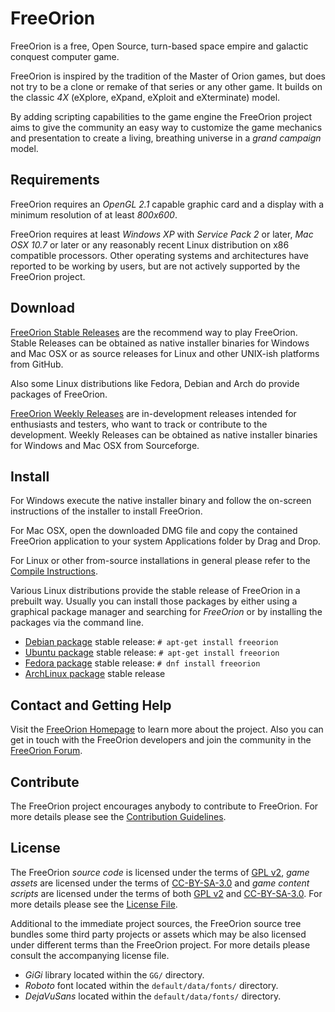 # FreeOrion

FreeOrion is a free, Open Source, turn-based space empire and galactic conquest
computer game.

FreeOrion is inspired by the tradition of the Master of Orion games, but does
not try to be a clone or remake of that series or any other game.  It builds
on the classic *4X* (eXplore, eXpand, eXploit and eXterminate) model.

By adding scripting capabilities to the game engine the FreeOrion project aims
to give the community an easy way to customize the game mechanics and
presentation to create a living, breathing universe in a *grand campaign* model.


## Requirements

FreeOrion requires an *OpenGL 2.1* capable graphic card and a display with a
minimum resolution of at least *800x600*.

FreeOrion requires at least *Windows XP* with *Service Pack 2* or later,
*Mac OSX 10.7* or later or any reasonably recent Linux distribution on x86
compatible processors.  Other operating systems and architectures have reported
to be working by users, but are not actively supported by the FreeOrion project.


## Download

[FreeOrion Stable Releases] are the recommend way to play FreeOrion.  Stable
Releases can be obtained as native installer binaries for Windows and Mac OSX
or as source releases for Linux and other UNIX-ish platforms from GitHub.

Also some Linux distributions like Fedora, Debian and Arch do provide packages
of FreeOrion.

[FreeOrion Weekly Releases] are in-development releases intended for enthusiasts
and testers, who want to track or contribute to the development.  Weekly
Releases can be obtained as native installer binaries for Windows and Mac OSX
from Sourceforge.


## Install

For Windows execute the native installer binary and follow the on-screen
instructions of the installer to install FreeOrion.

For Mac OSX, open the downloaded DMG file and copy the contained FreeOrion
application to your system Applications folder by Drag and Drop.

For Linux or other from-source installations in general please refer to the
[Compile Instructions].

Various Linux distributions provide the stable release of FreeOrion in
a prebuilt way.  Usually you can install those packages by either using
a graphical package manager and searching for *FreeOrion* or by installing the
packages via the command line.

  * [Debian package] stable release: `# apt-get install freeorion`
  * [Ubuntu package] stable release: `# apt-get install freeorion`
  * [Fedora package] stable release: `# dnf install freeorion`
  * [ArchLinux package] stable release


## Contact and Getting Help

Visit the [FreeOrion Homepage] to learn more about the project.  Also you can
get in touch with the FreeOrion developers and join the community in the
[FreeOrion Forum].


## Contribute

The FreeOrion project encourages anybody to contribute to FreeOrion. For more
details please see the [Contribution Guidelines](CONTRIBUTING.md).


## License

The FreeOrion *source code* is licensed under the terms of [GPL v2],
*game assets* are licensed under the terms of [CC-BY-SA-3.0] and *game content
scripts* are licensed under the terms of both [GPL v2] and [CC-BY-SA-3.0].
For more details please see the [License File](default/COPYING).

Additional to the immediate project sources, the FreeOrion source tree bundles
some third party projects or assets which may be also licensed under different
terms than the FreeOrion project.  For more details please consult the
accompanying license file.

  * *GiGi* library located within the `GG/` directory.
  * *Roboto* font located within the `default/data/fonts/` directory.
  * *DejaVuSans* located within the `default/data/fonts/` directory.


[FreeOrion Homepage]: http://www.freeorion.org/
[FreeOrion Forum]: http://www.freeorion.org/forum/
[FreeOrion Stable Releases]: https://github.com/freeorion/freeorion/releases
[FreeOrion Weekly Releases]: https://sourceforge.net/projects/freeorion/files/FreeOrion/Test/
[FreeOrion Development]: https://github.com/freeorion/freeorion
[Compile Instructions]: http://www.freeorion.org/index.php/Compile
[Debian Package]: https://packages.debian.org/source/sid/freeorion
[Ubuntu Package]: https://launchpad.net/ubuntu/+source/freeorion
[Fedora Package]: https://admin.fedoraproject.org/pkgdb/package/rpms/freeorion/
[ArchLinux Package]: https://aur.archlinux.org/packages/freeorion/
[GPL v2]: https://www.gnu.org/licenses/gpl-2.0.txt
[CC-BY-SA-3.0]: https://creativecommons.org/licenses/by-sa/3.0/legalcode
